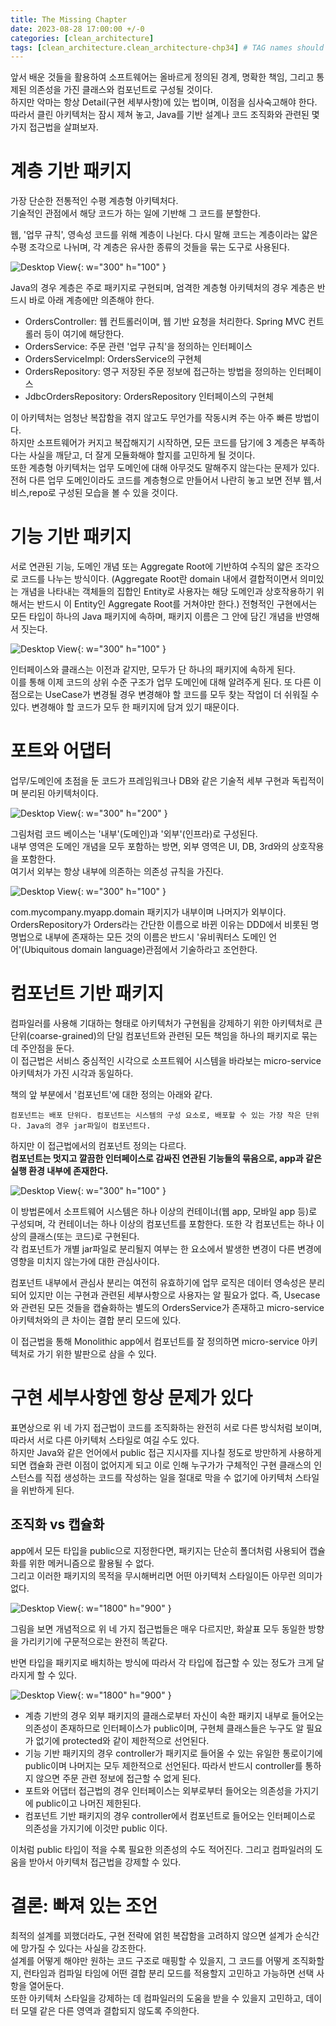 ```yaml
---
title: The Missing Chapter
date: 2023-08-28 17:00:00 +/-0
categories: [clean_architecture]
tags: [clean_architecture.clean_architecture-chp34] # TAG names should always be lowercase
---
```


앞서 배운 것들을 활용하여 소프트웨어는 올바르게 정의된 경계, 명확한 책임, 그리고 통제된 의존성을 가진 클래스와 컴포넌트로 구성될 것이다.  
하지만 악마는 항상 Detail(구현 세부사항)에 있는 법이며, 이점을 심사숙고해야 한다.
따라서 클린 아키텍처는 잠시 제쳐 놓고, Java를 기반 설계나 코드 조직화와 관련된 몇 가지 접근법을 살펴보자.

# 계층 기반 패키지

가장 단순한 전통적인 수평 계층형 아키텍처다.  
기술적인 관점에서 해당 코드가 하는 일에 기반해 그 코드를 분할한다.

웹, '업무 규칙', 영속성 코드를 위해 계층이 나뉜다. 다시 말해 코드는 계층이라는 얇은 수평 조각으로 나뉘며, 각 계층은 유사한 종류의 것들을 묶는 도구로 사용된다.

![Desktop View](../../assets/cleanArchitecture/package_by_layer.png){: w="300" h="100" }

Java의 경우 계층은 주로 패키지로 구현되며, 엄격한 계층형 아키텍처의 경우 계층은 반드시 바로 아래 계층에만 의존해야 한다.

- OrdersController: 웹 컨트롤러이며, 웹 기반 요청을 처리한다. Spring MVC 컨트롤러 등이 여기에 해당한다.
- OrdersService: 주문 관련 '업무 규칙'을 정의하는 인터페이스
- OrdersServiceImpl: OrdersService의 구현체
- OrdersRepository: 영구 저장된 주문 정보에 접근하는 방법을 정의하는 인터페이스
- JdbcOrdersRepository: OrdersRepository 인터페이스의 구현체

이 아키텍처는 엄청난 복잡함을 겪지 않고도 무언가를 작동시켜 주는 아주 빠른 방법이다.  
하지만 소프트웨어가 커지고 복잡해지기 시작하면, 모든 코드를 담기에 3 계층은 부족하다는 사실을 깨닫고, 더 잘게 모듈화해야 할지를 고민하게 될 것이다.  
또한 계층형 아키텍처는 업무 도메인에 대해 아무것도 말해주지 않는다는 문제가 있다. 전허 다른 업무 도메인이라도 코드를 계층형으로 만들어서 나란히 놓고 보면 전부 웹,서비스,repo로 구성된 모습을 볼 수 있을 것이다.

# 기능 기반 패키지

서로 연관된 기능, 도메인 개념 또는 Aggregate Root에 기반하여 수직의 얇은 조각으로 코드를 나누는 방식이다.
(Aggregate Root란 domain 내에서 결합적이면서 의미있는 개념을 나타내는 객체들의 집합인 Entity로 사용자는 해당 도메인과 상호작용하기 위해서는 반드시 이 Entity인 Aggregate Root를 거쳐야만 한다.)
전형적인 구현에서는 모든 타입이 하나의 Java 패키지에 속하며, 패키지 이름은 그 안에 담긴 개념을 반영해서 짓는다.

![Desktop View](../../assets/cleanArchitecture/package_by_feature.png){: w="300" h="100" }

인터페이스와 클래스는 이전과 같지만, 모두가 단 하나의 패키지에 속하게 된다.  
이를 통해 이제 코드의 상위 수준 구조가 업무 도메인에 대해 알려주게 된다. 또 다른 이점으로는 UseCase가 변경될 경우 변경해야 할 코드를 모두 찾는 작업이 더 쉬워질 수 있다. 변경해야 할 코드가 모두 한 패키지에 담겨 있기 때문이다.

# 포트와 어댑터

업무/도메인에 초점을 둔 코드가 프레임워크나 DB와 같은 기술적 세부 구현과 독립적이며 분리된 아키텍처이다.

![Desktop View](../../assets/cleanArchitecture/port_adapter_circle.png){: w="300" h="200" }

그림처럼 코드 베이스는 '내부'(도메인)과 '외부'(인프라)로 구성된다.  
내부 영역은 도메인 개념을 모두 포함하는 방면, 외부 영역은 UI, DB, 3rd와의 상호작용을 포함한다.  
여기서 외부는 항상 내부에 의존하는 의존성 규칙을 가진다.

![Desktop View](../../assets/cleanArchitecture/port_adapter_package.png){: w="300" h="100" }

com.mycompany.myapp.domain 패키지가 내부이며 나머지가 외부이다.  
OrdersRepository가 Orders라는 간단한 이름으로 바뀐 이유는 DDD에서 비롯된 명명법으로 내부에 존재하는 모든 것의 이름은 반드시 '유비쿼터스 도메인 언어'(Ubiquitous domain language)관점에서 기술하라고 조언한다.

# 컴포넌트 기반 패키지

컴파일러를 사용해 기대하는 형태로 아키텍처가 구현됨을 강제하기 위한 아키텍처로 큰 단위(coarse-grained)의 단일 컴포넌트와 관련된 모든 책임을 하나의 패키지로 묶는데 주안점을 둔다.  
이 접근법은 서비스 중심적인 시각으로 소프트웨어 시스템을 바라보는 micro-service 아키텍처가 가진 시각과 동일하다.

책의 앞 부분에서 '컴포넌트'에 대한 정의는 아래와 같다.

```
컴포넌트는 배포 단위다. 컴포넌트는 시스템의 구성 요소로, 배포할 수 있는 가장 작은 단위다. Java의 경우 jar파일이 컴포넌트다.
```

하지만 이 접근법에서의 컴포넌트 정의는 다르다.  
**컴포넌트는 멋지고 깔끔한 인터페이스로 감싸진 연관된 기능들의 묶음으로, app과 같은 실행 환경 내부에 존재한다.**

![Desktop View](../../assets/cleanArchitecture/package_by_component.png){: w="300" h="100" }

이 방법론에서 소프트웨어 시스템은 하나 이상의 컨테이너(웹 app, 모바일 app 등)로 구성되며, 각 컨테이너는 하나 이상의 컴포넌트를 포함한다. 또한 각 컴포넌트는 하나 이상의 클래스(또는 코드)로 구현된다.  
각 컴포넌트가 개별 jar파일로 분리될지 여부는 한 요소에서 발생한 변경이 다른 변경에 영향을 미치지 않는가에 대한 관심사이다.

컴포넌트 내부에서 관심사 분리는 여전히 유효하기에 업무 로직은 데이터 영속성은 분리되어 있지만 이는 구현과 관련된 세부사항으로 사용자는 알 필요가 없다. 즉, Usecase와 관련된 모든 것들을 캡슐화하는 별도의 OrdersService가 존재하고 micro-service 아키텍처와의 큰 차이는 결합 분리 모드에 있다.

이 접근법을 통해 Monolithic app에서 컴포넌트를 잘 정의하면 micro-service 아키텍처로 가기 위한 발판으로 삼을 수 있다.

# 구현 세부사항엔 항상 문제가 있다

표면상으로 위 네 가지 접근법이 코드를 조직화하는 완전히 서로 다른 방식처럼 보이며, 따라서 서로 다른 아키텍처 스타일로 여길 수도 있다.  
하지만 Java와 같은 언어에서 public 접근 지시자를 지나칠 정도로 방만하게 사용하게 되면 캡슐화 관련 이점이 없어지게 되고 이로 인해 누구가가 구체적인 구현 클래스의 인스턴스를 직접 생성하는 코드를 작성하는 일을 절대로 막을 수 없기에 아키텍처 스타일을 위반하게 된다.

## 조직화 vs 캡슐화

app에서 모든 타입을 public으로 지정한다면, 패키지는 단순히 폴더처럼 사용되어 캡슐화를 위한 메커니즘으로 활용될 수 없다.  
그리고 이러한 패키지의 목적을 무시해버리면 어떤 아키텍처 스타일이든 아무런 의미가 없다.

![Desktop View](../../assets/cleanArchitecture/all_approach.png){: w="1800" h="900" }

그림을 보면 개념적으로 위 네 가지 접근법들은 매우 다르지만, 화살표 모두 동일한 방향을 가리키기에 구문적으로는 완전히 똑같다.

반면 타입을 패키지로 배치하는 방식에 따라서 각 타입에 접근할 수 있는 정도가 크게 달라지게 할 수 있다.

![Desktop View](../../assets/cleanArchitecture/accessor.png){: w="1800" h="900" }

- 계층 기반의 경우 외부 패키지의 클래스로부터 자신이 속한 패키지 내부로 들어오는 의존성이 존재하므로 인터페이스가 public이며, 구현체 클래스들은 누구도 알 필요가 없기에 protected와 같이 제한적으로 선언된다.
- 기능 기반 패키지의 경우 controller가 패키지로 들어올 수 있는 유일한 통로이기에 public이며 나머지는 모두 제한적으로 선언된다.
  따라서 반드시 controller를 통하지 않으면 주문 관련 정보에 접근할 수 없게 된다.
- 포트와 어댑터 접근법의 경우 인터페이스는 외부로부터 들어오는 의존성을 가지기에 public이고 나머진 제한된다.
- 컴포넌트 기반 패키지의 경우 controller에서 컴포넌트로 들어오는 인터페이스로 의존성을 가지기에 이것만 public 이다.

이처럼 public 타입이 적을 수록 필요한 의존성의 수도 적어진다. 그리고 컴파일러의 도움을 받아서 아키텍처 접근법을 강제할 수 있다.

# 결론: 빠져 있는 조언

최적의 설계를 꾀했더라도, 구현 전략에 얽힌 복잡함을 고려하지 않으면 설계가 순식간에 망가질 수 있다는 사실을 강조한다.  
설계를 어떻게 해야만 원하는 코드 구조로 매핑할 수 있을지, 그 코드를 어떻게 조직화할지, 런타임과 컴파일 타임에 어떤 결합 분리 모드를 적용할지 고민하고 가능하면 선택 사항을 열어둔다.  
또한 아키텍처 스타일을 강제하는 데 컴파일러의 도움을 받을 수 있을지 고민하고, 데이터 모델 같은 다른 영역과 결합되지 않도록 주의한다.
